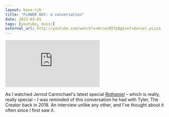 ```yaml
---
layout: base.njk
title: "FLOWER BOY: a conversation"
date: 2023-03-01
tags: [youtube, music]
external_url: http://youtube.com/watch?v=WrcwcMIYpQg&ref=daniel.pizza
---
```


<div class="mt-7 relative w-full pb-[56.25%] overflow-hidden">
  <iframe
    class="absolute top-0 left-0 w-full h-full"
    src="https://www.youtube-nocookie.com/embed/WrcwcMIYpQg?si=sSEh4O85xGTU0CNf&amp;controls=0" 
    title="YouTube video player"
    frameborder="0"
    allow="accelerometer; autoplay; clipboard-write; encrypted-media; gyroscope; picture-in-picture; web-share"
    referrerpolicy="strict-origin-when-cross-origin"
    allowfullscreen>
  </iframe>
</div>

As I watched Jerrod Carmichael's latest special _[Rothaniel](https://www.hbo.com/movies/jerrod-carmichael-rothaniel?ref=daniel.pizza "Rothaniel on HBO")_ – which is really, really special – I was reminded of this conversation he had with Tyler, The Creator back in 2018. An interview unlike any other, and I've thought about it often since I first saw it.
